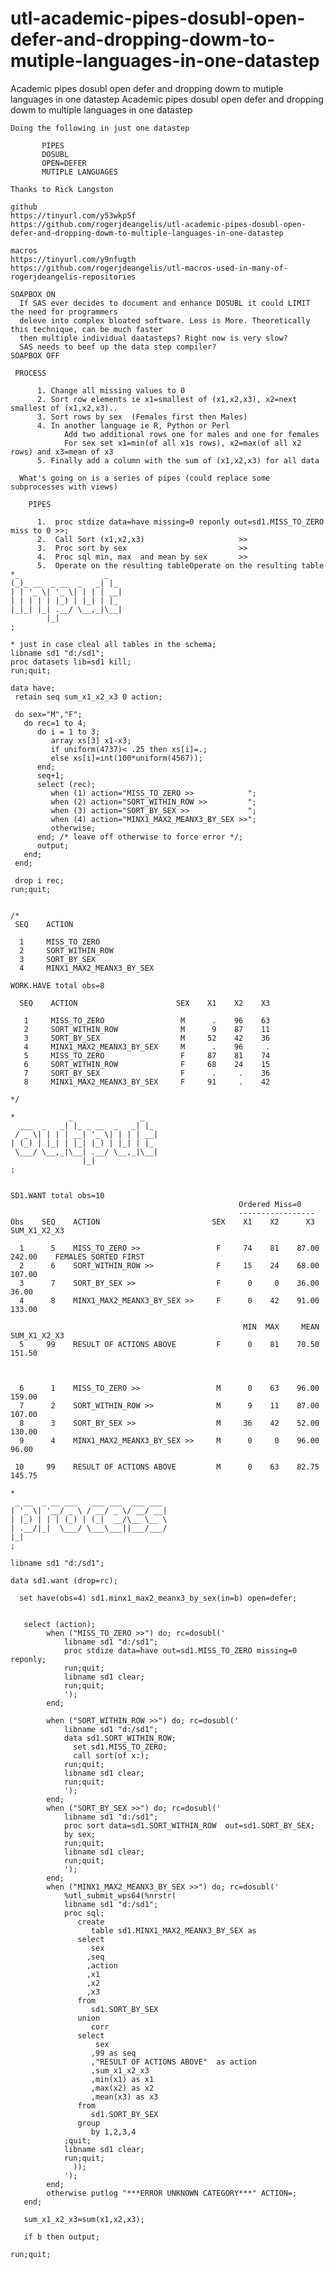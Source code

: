 # utl-academic-pipes-dosubl-open-defer-and-dropping-dowm-to-mutiple-languages-in-one-datastep
Academic pipes dosubl open defer and dropping dowm to mutiple languages in one datastep
    Academic pipes dosubl open defer and dropping dowm to multiple languages in one datastep

    Doing the following in just one datastep

           PIPES
           DOSUBL
           OPEN=DEFER
           MUTIPLE LANGUAGES

    Thanks to Rick Langston

    github
    https://tinyurl.com/y53wkp5f
    https://github.com/rogerjdeangelis/utl-academic-pipes-dosubl-open-defer-and-dropping-dowm-to-multiple-languages-in-one-datastep

    macros
    https://tinyurl.com/y9nfugth
    https://github.com/rogerjdeangelis/utl-macros-used-in-many-of-rogerjdeangelis-repositories

    SOAPBOX ON
      If SAS ever decides to document and enhance DOSUBL it could LIMIT the need for programmers
      deleve into complex bloated software. Less is More. Theoretically this technique, can be much faster
      then multiple individual daatasteps? Right now is very slow?
      SAS needs to beef up the data step compiler?
    SOAPBOX OFF

     PROCESS

          1. Change all missing values to 0
          2. Sort row elements ie x1=smallest of (x1,x2,x3), x2=next smallest of (x1,x2,x3)..
          3. Sort rows by sex  (Females first then Males)
          4. In another language ie R, Python or Perl
                Add two additional rows one for males and one for females
                For sex set x1=min(of all x1s rows), x2=max(of all x2 rows) and x3=mean of x3
          5. Finally add a column with the sum of (x1,x2,x3) for all data

      What's going on is a series of pipes (could replace some subprocesses with views)

        PIPES

          1.  proc stdize data=have missing=0 reponly out=sd1.MISS_TO_ZERO  miss to 0 >>;
          2.  Call Sort (x1,x2,x3)                     >>
          3.  Proc sort by sex                         >>
          4.  Proc sql min, max  and mean by sex       >>
          5.  Operate on the resulting tableOperate on the resulting table
    *_                   _
    (_)_ __  _ __  _   _| |_
    | | '_ \| '_ \| | | | __|
    | | | | | |_) | |_| | |_
    |_|_| |_| .__/ \__,_|\__|
            |_|
    ;

    * just in case cleal all tables in the schema;
    libname sd1 "d:/sd1";
    proc datasets lib=sd1 kill;
    run;quit;

    data have;
     retain seq sum_x1_x2_x3 0 action;

     do sex="M","F";
       do rec=1 to 4;
          do i = 1 to 3;
             array xs[3] x1-x3;
             if uniform(4737)< .25 then xs[i]=.;
             else xs[i]=int(100*uniform(4567));
          end;
          seq+1;
          select (rec);
             when (1) action="MISS_TO_ZERO >>            ";
             when (2) action="SORT_WITHIN_ROW >>         ";
             when (3) action="SORT_BY_SEX >>             ";
             when (4) action="MINX1_MAX2_MEANX3_BY_SEX >>";
             otherwise;
          end; /* leave off otherwise to force error */;
          output;
       end;
     end;

     drop i rec;
    run;quit;


    /*
     SEQ    ACTION

      1     MISS_TO_ZERO
      2     SORT_WITHIN_ROW
      3     SORT_BY_SEX
      4     MINX1_MAX2_MEANX3_BY_SEX

    WORK.HAVE total obs=8

      SEQ    ACTION                      SEX    X1    X2    X3

       1     MISS_TO_ZERO                 M      .    96    63
       2     SORT_WITHIN_ROW              M      9    87    11
       3     SORT_BY_SEX                  M     52    42    36
       4     MINX1_MAX2_MEANX3_BY_SEX     M      .    96     .
       5     MISS_TO_ZERO                 F     87    81    74
       6     SORT_WITHIN_ROW              F     68    24    15
       7     SORT_BY_SEX                  F      .     .    36
       8     MINX1_MAX2_MEANX3_BY_SEX     F     91     .    42

    */

    *            _               _
      ___  _   _| |_ _ __  _   _| |_
     / _ \| | | | __| '_ \| | | | __|
    | (_) | |_| | |_| |_) | |_| | |_
     \___/ \__,_|\__| .__/ \__,_|\__|
                    |_|
    ;


    SD1.WANT total obs=10
                                                       Ordered Miss=0
                                                       -----------------
    Obs    SEQ    ACTION                         SEX    X1    X2      X3   SUM_X1_X2_X3

      1      5    MISS_TO_ZERO >>                 F     74    81    87.00    242.00    FEMALES SORTED FIRST
      2      6    SORT_WITHIN_ROW >>              F     15    24    68.00    107.00
      3      7    SORT_BY_SEX >>                  F      0     0    36.00     36.00
      4      8    MINX1_MAX2_MEANX3_BY_SEX >>     F      0    42    91.00    133.00

                                                        MIN  MAX     MEAN    SUM_X1_X2_X3
      5     99    RESULT OF ACTIONS ABOVE         F      0    81    70.50    151.50



      6      1    MISS_TO_ZERO >>                 M      0    63    96.00    159.00
      7      2    SORT_WITHIN_ROW >>              M      9    11    87.00    107.00
      8      3    SORT_BY_SEX >>                  M     36    42    52.00    130.00
      9      4    MINX1_MAX2_MEANX3_BY_SEX >>     M      0     0    96.00     96.00

     10     99    RESULT OF ACTIONS ABOVE         M      0    63    82.75    145.75

    *
     _ __  _ __ ___   ___ ___  ___ ___
    | '_ \| '__/ _ \ / __/ _ \/ __/ __|
    | |_) | | | (_) | (_|  __/\__ \__ \
    | .__/|_|  \___/ \___\___||___/___/
    |_|
    ;

    libname sd1 "d:/sd1";

    data sd1.want (drop=rc);

      set have(obs=4) sd1.minx1_max2_meanx3_by_sex(in=b) open=defer;


       select (action);
            when ("MISS_TO_ZERO >>") do; rc=dosubl('
                libname sd1 "d:/sd1";
                proc stdize data=have out=sd1.MISS_TO_ZERO missing=0 reponly;
                run;quit;
                libname sd1 clear;
                run;quit;
                ');
            end;

            when ("SORT_WITHIN_ROW >>") do; rc=dosubl('
                libname sd1 "d:/sd1";
                data sd1.SORT_WITHIN_ROW;
                  set sd1.MISS_TO_ZERO;
                  call sort(of x:);
                run;quit;
                libname sd1 clear;
                run;quit;
                ');
            end;
            when ("SORT_BY_SEX >>") do; rc=dosubl('
                libname sd1 "d:/sd1";
                proc sort data=sd1.SORT_WITHIN_ROW  out=sd1.SORT_BY_SEX;
                by sex;
                run;quit;
                libname sd1 clear;
                run;quit;
                ');
            end;
            when ("MINX1_MAX2_MEANX3_BY_SEX >>") do; rc=dosubl('
                %utl_submit_wps64(%nrstr(
                libname sd1 "d:/sd1";
                proc sql;
                   create
                      table sd1.MINX1_MAX2_MEANX3_BY_SEX as
                   select
                      sex
                     ,seq
                     ,action
                     ,x1
                     ,x2
                     ,x3
                   from
                      sd1.SORT_BY_SEX
                   union
                      corr
                   select
                       sex
                      ,99 as seq
                      ,"RESULT OF ACTIONS ABOVE"  as action
                      ,sum_x1_x2_x3
                      ,min(x1) as x1
                      ,max(x2) as x2
                      ,mean(x3) as x3
                   from
                      sd1.SORT_BY_SEX
                   group
                      by 1,2,3,4
                ;quit;
                libname sd1 clear;
                run;quit;
                  ));
                ');
            end;
            otherwise putlog "***ERROR UNKNOWN CATEGORY***" ACTION=;
       end;

       sum_x1_x2_x3=sum(x1,x2,x3);

       if b then output;

    run;quit;

